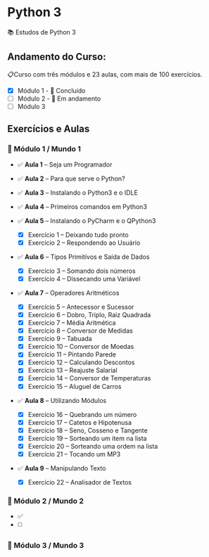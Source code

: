 # Python 3
📚 Estudos de Python 3

## Andamento do Curso:
📋Curso com três módulos e 23 aulas, com mais de 100 exercícios.
- [x] Módulo 1 - 🎉 Concluído
- [ ] Módulo 2 - 📑 Em andamento
- [ ] Módulo 3

## Exercícios e Aulas
### 📗 Módulo 1 / Mundo 1 
- ✅ **Aula 1** – Seja um Programador
- ✅ **Aula 2** – Para que serve o Python?
- ✅ **Aula 3** – Instalando o Python3 e o IDLE
- ✅ **Aula 4** – Primeiros comandos em Python3
- ✅ **Aula 5** – Instalando o PyCharm e o QPython3
  
     - [x] Exercício 1 – Deixando tudo pronto
     - [x] Exercício 2 – Respondendo ao Usuário
- ✅ **Aula 6** – Tipos Primitivos e Saída de Dados

     - [x] Exercício 3 – Somando dois números
     - [x] Exercício 4 – Dissecando uma Variável
- ✅ **Aula 7** – Operadores Aritméticos
 
     - [x] Exercício 5 – Antecessor e Sucessor
     - [x] Exercício 6 – Dobro, Triplo, Raiz Quadrada
     - [x] Exercício 7 – Média Aritmética
     - [x] Exercício 8 – Conversor de Medidas
     - [x] Exercício 9 – Tabuada
     - [x] Exercício 10 – Conversor de Moedas
     - [x] Exercício 11 – Pintando Parede
     - [x] Exercício 12 – Calculando Descontos
     - [x] Exercício 13 – Reajuste Salarial
     - [x] Exercício 14 – Conversor de Temperaturas
     - [x] Exercício 15 – Aluguel de Carros
- ✅ **Aula 8** – Utilizando Módulos
 
     - [x] Exercício 16 – Quebrando um número
     - [x] Exercício 17 – Catetos e Hipotenusa
     - [x] Exercício 18 – Seno, Cosseno e Tangente
     - [x] Exercício 19 – Sorteando um item na lista
     - [x] Exercício 20 – Sorteando uma ordem na lista
     - [x] Exercício 21 – Tocando um MP3
- ✅ **Aula 9** – Manipulando Texto
 
     - [x] Exercício 22 – Analisador de Textos

### 📘 Módulo 2 / Mundo 2 
- ✅
- ◻️

### 📕 Módulo 3 / Mundo 3 
